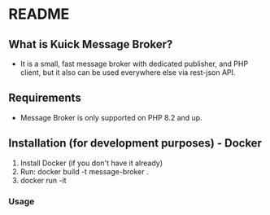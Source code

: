 # README
## What is Kuick Message Broker?

* It is a small, fast message broker with dedicated publisher, and PHP client, but it also can be used everywhere else via rest-json API.

## Requirements

* Message Broker is only supported on PHP 8.2 and up.

## Installation (for development purposes) - Docker

1. Install Docker (if you don't have it already)
2. Run: docker build -t message-broker .
3. docker run -it 

### Usage


